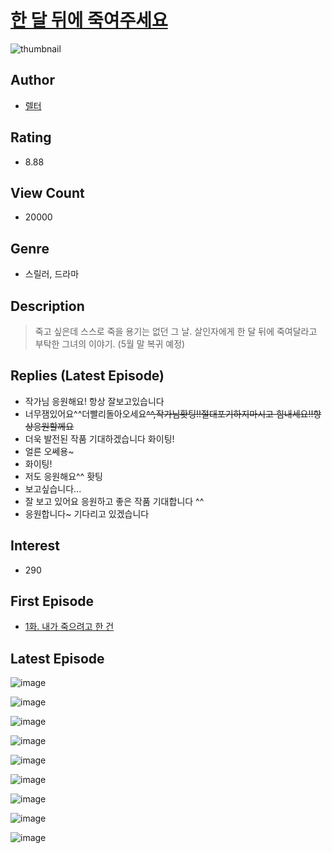 # [한 달 뒤에 죽여주세요](https://comic.naver.com/bestChallenge/list?titleId=805888)
![thumbnail](https://image-comic.pstatic.net/user_contents_data/challenge_comic/2023/03/10/355688/upload_3559642744566998324_480x623.jpeg)

## Author
- [렐터](https://comic.naver.com/artistTitle?id=355688)

## Rating
- 8.88

## View Count
- 20000

## Genre
- 스릴러, 드라마

## Description
> 죽고 싶은데 스스로 죽을 용기는 없던 그 날. 살인자에게 한 달 뒤에 죽여달라고 부탁한 그녀의 이야기. (5월 말 복귀 예정)

## Replies (Latest Episode)
- 작가님 응원해요! 항상 잘보고있습니다
- 너무잼있어요^^더빨리돌아오세요~~^^,작가님홧팅!!절대포기하지마시고 힘내세요!!항상응원할께요~~
- 더욱 발전된 작품 기대하겠습니다 화이팅!
- 얼른 오쎄용~
- 화이팅!
- 저도 응원해요^^ 홧팅
- 보고싶습니다...
- 잘 보고 있어요 응원하고 좋은 작품 기대합니다 ^^
- 응원합니다~ 기다리고 있겠습니다

## Interest
- 290

## First Episode
- [1화. 내가 죽으려고 한 건](https://comic.naver.com/bestChallenge/detail?titleId=805888&no=1)

## Latest Episode
![image](https://image-comic.pstatic.net/user_contents_data/challenge_comic/2023/04/03/355688/upload_3979274637874193460.jpeg)

![image](https://image-comic.pstatic.net/user_contents_data/challenge_comic/2023/04/03/355688/upload_3919601955612615474.jpeg)

![image](https://image-comic.pstatic.net/user_contents_data/challenge_comic/2023/04/03/355688/upload_7077741492042019383.jpeg)

![image](https://image-comic.pstatic.net/user_contents_data/challenge_comic/2023/04/03/355688/upload_7305738233239266356.jpeg)

![image](https://image-comic.pstatic.net/user_contents_data/challenge_comic/2023/04/03/355688/upload_3487022389540500017.jpeg)

![image](https://image-comic.pstatic.net/user_contents_data/challenge_comic/2023/04/03/355688/upload_7017789529551942967.jpeg)

![image](https://image-comic.pstatic.net/user_contents_data/challenge_comic/2023/04/03/355688/upload_4050760490143736166.jpeg)

![image](https://image-comic.pstatic.net/user_contents_data/challenge_comic/2023/04/03/355688/upload_3905858245787924578.jpeg)

![image](https://image-comic.pstatic.net/user_contents_data/challenge_comic/2023/04/03/355688/upload_3906085861153007161.jpeg)
